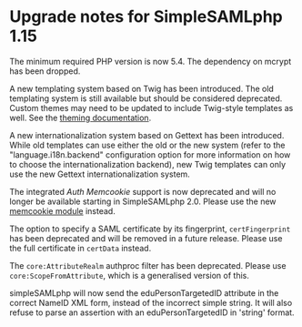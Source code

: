 Upgrade notes for SimpleSAMLphp 1.15
====================================

The minimum required PHP version is now 5.4. The dependency on mcrypt has been
dropped.

A new templating system based on Twig has been introduced. The old templating
system is still available but should be considered deprecated. Custom themes
may need to be updated to include Twig-style templates as well. See the
[theming documentation](simplesamlphp-theming).

A new internationalization system based on Gettext has been introduced. While
old templates can use either the old or the new system (refer to the
"language.i18n.backend" configuration option for more information on how to
choose the internationalization backend), new Twig templates can only use the
new Gettext internationalization system.

The integrated _Auth Memcookie_ support is now deprecated and will no longer
be available starting in SimpleSAMLphp 2.0. Please use the new
[memcookie module](https://github.com/simplesamlphp/simplesamlphp-module-memcookie)
instead.

The option to specify a SAML certificate by its fingerprint, `certFingerprint`
has been deprecated and will be removed in a future release. Please use the
full certificate in `certData` instead.

The `core:AttributeRealm` authproc filter has been deprecated.
Please use `core:ScopeFromAttribute`, which is a generalised version of this.

simpleSAMLphp will now send the eduPersonTargetedID attribute in the correct
NameID XML form, instead of the incorrect simple string. It will also refuse
to parse an assertion with an eduPersonTargetedID in 'string' format.
